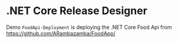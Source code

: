 # .NET Core Release Designer

Demo `FoodApi-Deployment` is deploying the .NET Core Food Api from https://github.com/ARambazamba/FoodApp/
